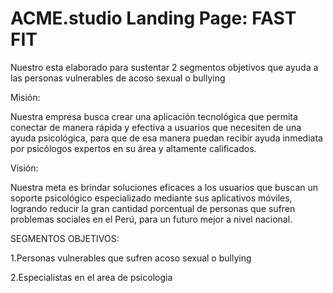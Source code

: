 # ACME.studio Landing Page: FAST FIT
Nuestro esta elaborado para sustentar 2 segmentos objetivos que ayuda a las personas vulnerables de acoso sexual o bullying

Misión:

Nuestra empresa busca crear una aplicación tecnológica que permita conectar de manera rápida y efectiva a usuarios que necesiten de una ayuda psicológica, para que de esa manera puedan recibir ayuda inmediata por psicólogos expertos en su área y altamente calificados.

Visión:

Nuestra meta es brindar soluciones eficaces a los usuarios que buscan un soporte psicológico especializado mediante sus aplicativos móviles, logrando reducir la gran cantidad porcentual de personas que sufren problemas sociales en el Perú, para un futuro mejor a nivel nacional.

SEGMENTOS OBJETIVOS:

1.Personas vulnerables que sufren acoso sexual o bullying

2.Especialistas en el area de psicologia

